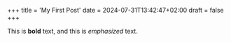 +++
title = 'My First Post'
date = 2024-07-31T13:42:47+02:00
draft = false
+++


This is **bold** text, and this is *emphasized* text.